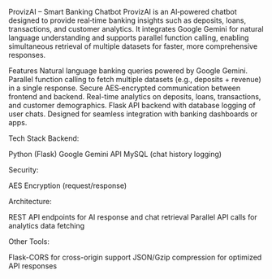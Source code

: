 ProvizAI – Smart Banking Chatbot
ProvizAI is an AI‑powered chatbot designed to provide real‑time banking insights such as deposits, loans, transactions, and customer analytics. It integrates Google Gemini for natural language understanding and supports parallel function calling, enabling simultaneous retrieval of multiple datasets for faster, more comprehensive responses.

Features
Natural language banking queries powered by Google Gemini.
Parallel function calling to fetch multiple datasets (e.g., deposits + revenue) in a single response.
Secure AES‑encrypted communication between frontend and backend.
Real-time analytics on deposits, loans, transactions, and customer demographics.
Flask API backend with database logging of user chats.
Designed for seamless integration with banking dashboards or apps.

Tech Stack
Backend:

Python (Flask)
Google Gemini API
MySQL (chat history logging)

Security:

AES Encryption (request/response)

Architecture:

REST API endpoints for AI response and chat retrieval
Parallel API calls for analytics data fetching

Other Tools:

Flask-CORS for cross-origin support
JSON/Gzip compression for optimized API responses
